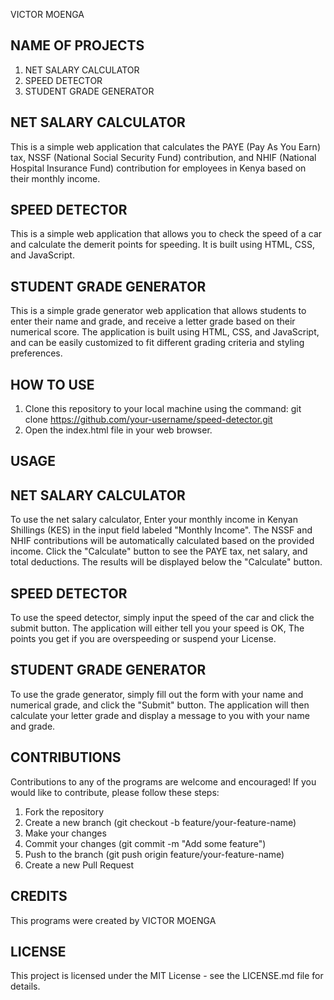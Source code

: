 VICTOR MOENGA
## NAME OF PROJECTS
1. NET SALARY CALCULATOR 
2. SPEED DETECTOR
3. STUDENT GRADE GENERATOR


## NET SALARY CALCULATOR
This is a simple web application that calculates the PAYE (Pay As You Earn) tax, NSSF (National Social Security Fund) contribution, and NHIF (National Hospital Insurance Fund) contribution for employees in Kenya based on their monthly income.

## SPEED DETECTOR 
This is a simple web application that allows you to check the speed of a car and calculate the demerit points for speeding. It is built using HTML, CSS, and JavaScript.

## STUDENT GRADE GENERATOR
This is a simple grade generator web application that allows students to enter their name and grade, and receive a letter grade based on their numerical score. The application is built using HTML, CSS, and JavaScript, and can be easily customized to fit different grading criteria and styling preferences.

## HOW TO USE
1. Clone this repository to your local machine using the command: git clone https://github.com/your-username/speed-detector.git
2. Open the index.html file in your web browser.


## USAGE 

## NET SALARY CALCULATOR
To use the net salary calculator,  Enter your monthly income in Kenyan Shillings (KES) in the input field labeled "Monthly Income". The NSSF and NHIF contributions will be automatically calculated based on the provided income. Click the "Calculate" button to see the PAYE tax, net salary, and total deductions. The results will be displayed below the "Calculate" button.

## SPEED DETECTOR 
To use the speed detector, simply input the speed of the car and click the submit button. The application will either tell you your speed is OK, The points you get if you are overspeeding or suspend your License.

## STUDENT GRADE GENERATOR
To use the grade generator, simply fill out the form with your name and numerical grade, and click the "Submit" button. The application will then calculate your letter grade and display a message to you with your name and grade.



## CONTRIBUTIONS
Contributions to any of the programs are welcome and encouraged! If you would like to contribute, please follow these steps:
1. Fork the repository
2. Create a new branch (git checkout -b feature/your-feature-name)
3. Make your changes
4. Commit your changes (git commit -m "Add some feature")
5. Push to the branch (git push origin feature/your-feature-name)
6. Create a new Pull Request

## CREDITS
This programs were created by VICTOR MOENGA

## LICENSE
This project is licensed under the MIT License - see the LICENSE.md file for details.
